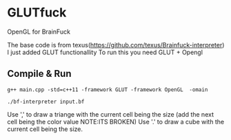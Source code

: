 # GLUTfuck
OpenGL for BrainFuck

The base code is from texus(https://github.com/texus/Brainfuck-interpreter) I just added GLUT functionallity
To run this you need GLUT + Opengl

Compile & Run
-------------

    g++ main.cpp -std=c++11 -framework GLUT -framework OpenGL  -omain

    ./bf-interpreter input.bf

Use ',' to draw a triange with the current cell being the size (add the next cell being the color value NOTE:ITS BROKEN)
Use '.' to draw a cube with the current cell being the size.
